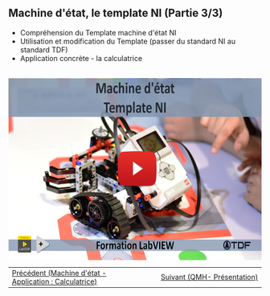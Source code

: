 <h2 dir="auto" id="h_4426628992341655104607692"><strong>Machine d'&eacute;tat, le template NI&nbsp;(Partie 3/3)</strong></h2>
<ul dir="auto">
<li>Compr&eacute;hension du Template machine d'&eacute;tat NI</li>
<li>Utilisation et modification du Template (passer du standard NI au standard TDF)</li>
<li>Application concr&egrave;te - la calculatrice</li>
</ul>
<p dir="auto"></p>
<p>&nbsp;<a href="https://www.youtube.com/watch?v=-EsSjF0Bv6A&amp;list=PLtioRYPUn23rmTQmI3XhCEMH0Tcn9y50z&amp;index=9&amp;ab_channel=TechnologiesdeFrance%28TDF%29"><img src="Machine d'&eacute;tat Le template NI.png" width="640" height="362" alt="" style="display: block; margin-left: auto; margin-right: auto;" /></a></p>
<p></p>
<p></p>
<table border="0" style="width: 100%; border-collapse: collapse; border-style: none;">
<tbody>
<tr>
<td style="width: 50%;"><a href="/C-1 Machine d'&eacute;tat, pr&eacute;sentation/"></a><a href="/C-2 Machine d'&eacute;tat, Application Calculatrice/">Pr&eacute;c&eacute;dent (Machine d'&eacute;tat - Application : Calculatrice)</a><a href="/C-1 Machine d'&eacute;tat, pr&eacute;sentation/"></a></td>
<td style="width: 50%; text-align: right;"><a href="/C-3 Machine d'&eacute;tat, le template NI/"></a><a href="/D-1 Queue message handler - QMH/">Suivant (QMH- Pr&eacute;sentation)</a><a href="/C-3 Machine d'&eacute;tat, le template NI/"></a></td>
</tr>
</tbody>
</table>
<p dir="auto" id="user-content-h_4774480761351655104528452" style="text-align: left;"></p>
